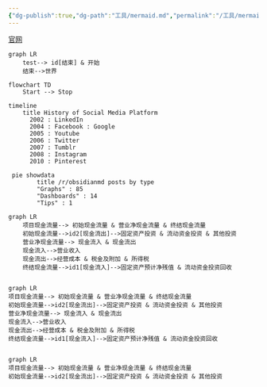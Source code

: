 ```yaml
---
{"dg-publish":true,"dg-path":"工具/mermaid.md","permalink":"/工具/mermaid/","dgPassFrontmatter":true,"noteIcon":"","created":"2024-04-22T22:03:17.417+08:00","updated":"2024-04-26T21:05:10.065+08:00"}
---
```


[官网](https://mermaid.js.org/)



```mermaid  
graph LR
	test--> id[结束] & 开始
	结束-->世界
```

```mermaid  
flowchart TD
	Start --> Stop
```


```mermaid  
timeline
	title History of Social Media Platform
	  2002 : LinkedIn
	  2004 : Facebook : Google
	  2005 : Youtube
	  2006 : Twitter
	  2007 : Tumblr
	  2008 : Instagram
	  2010 : Pinterest
```

```mermaid  
 pie showdata
        title /r/obsidianmd posts by type
        "Graphs" : 85
        "Dashboards" : 14
        "Tips" : 1
```


```mermaid
graph LR
	项目现金流量--> 初始现金流量 & 营业净现金流量 & 终结现金流量
	初始现金流量-->id2[现金流出]-->固定资产投资 & 流动资金投资 & 其他投资
	营业净现金流量--> 现金流入 & 现金流出
	现金流入-->营业收入
	现金流出-->经营成本 & 税金及附加 & 所得税
	终结现金流量-->id1[现金流入]-->固定资产预计净残值 & 流动资金投资回收
	
```

```mermaid
graph LR
项目现金流量--> 初始现金流量 & 营业净现金流量 & 终结现金流量
初始现金流量-->id2[现金流出]-->固定资产投资 & 流动资金投资 & 其他投资
营业净现金流量--> 现金流入 & 现金流出
现金流入-->营业收入
现金流出-->经营成本 & 税金及附加 & 所得税
终结现金流量-->id1[现金流入]-->固定资产预计净残值 & 流动资金投资回收
	
```


```mermaid
graph LR
项目现金流量--> 初始现金流量 & 营业净现金流量 & 终结现金流量
初始现金流量-->id2[现金流出]-->固定资产投资 & 流动资金投资 & 其他投资

```
